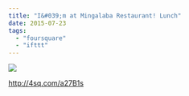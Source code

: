 ```yaml
---
title: "I&#039;m at Mingalaba Restaurant! Lunch"
date: 2015-07-23
tags: 
  - "foursquare"
  - "ifttt"
---
```


![](images/QvPrVn)  
  
http://4sq.com/a27B1s
